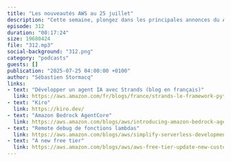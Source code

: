 ```yaml
---
title: "Les nouveautés AWS au 25 juillet"
description: "Cette semaine, plongez dans les principales annonces du AWS Summit de New York ! Au programme : découvrez Kiro, le nouvel outil de développement 'spécifications d'abord', et Bedrock AgentCore qui transforme le déploiement d'agents IA. Bonne nouvelle pour les nouveaux utilisateurs AWS : un nouveau Free Tier repensé qui évite les mauvaises surprises. Les développeurs serverless ne sont pas en reste avec des améliorations notables pour AWS Lambda, notamment le debugging à distance. Un épisode riche en nouveautés qui vous donnera une longueur d'avance dans votre utilisation d'AWS !"
episode: 312
duration: "00:17:24"
size: 19680424
file: "312.mp3"
social-background: "312.png"
category: "podcasts"
guests: []
publication: "2025-07-25 04:00:00 +0100"
author: "Sébastien Stormacq"
links:
- text: "Développer un agent IA avec Strands (blog en français)"
  link: https://aws.amazon.com/fr/blogs/france/strands-le-framework-python-qui-facilite-la-creation-dagents-ia/
- text: "Kiro"
  link: https://kiro.dev/
- text: "Amazon Bedrock AgentCore"
  link: https://aws.amazon.com/blogs/aws/introducing-amazon-bedrock-agentcore-securely-deploy-and-operate-ai-agents-at-any-scale/
- text: "Remote debug de fonctions lambdas"
  link: https://aws.amazon.com/blogs/aws/simplify-serverless-development-with-console-to-ide-and-remote-debugging-for-aws-lambda/
- text: "A new free tier"
  link: https://aws.amazon.com/blogs/aws/aws-free-tier-update-new-customers-can-get-started-and-explore-aws-with-up-to-200-in-credits/
---
```

